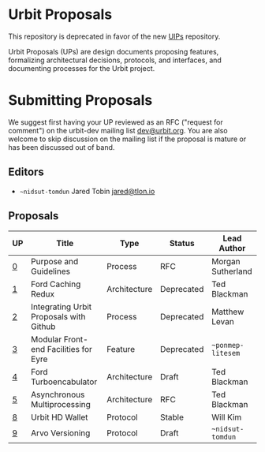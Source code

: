 # Urbit Proposals

This repository is deprecated in favor of the new [UIPs](https://github.com/urbit/UIPs) repository. 

Urbit Proposals (UPs) are design documents proposing features, formalizing
architectural decisions, protocols, and interfaces, and documenting processes
for the Urbit project.

# Submitting Proposals

We suggest first having your UP reviewed as an RFC ("request for comment") on
the urbit-dev mailing list <dev@urbit.org>.  You are also welcome to skip
discussion on the mailing list if the proposal is mature or has been discussed
out of band.

## Editors

- `~nidsut-tomdun` Jared Tobin <jared@tlon.io>

## Proposals

UP                                                | Title                                    | Type          | Status     | Lead Author
--------------------------------------------------|------------------------------------------|---------------|------------|-------------------
[0](000-purpose-and-guidelines.md)                | Purpose and Guidelines                   | Process       | RFC        | Morgan Sutherland
[1](001-ford-caching-redux.md)                    | Ford Caching Redux                       | Architecture  | Deprecated | Ted Blackman
[2](002-integrating-urbit-proposals-github.md)    | Integrating Urbit Proposals with Github  | Process       | Deprecated | Matthew Levan
[3](003-modular-front-end-facilities-eyre.md)     | Modular Front-end Facilities for Eyre    | Feature       | Deprecated | `~ponmep-litesem`
[4](004-ford-turboencabulator.md)                 | Ford Turboencabulator                    | Architecture  | Draft      | Ted Blackman
[5](005-asynchronous-multiprocessing.md)          | Asynchronous Multiprocessing             | Architecture  | RFC        | Ted Blackman
[8](008-urbit-hd-wallet.md)                       | Urbit HD Wallet                          | Protocol      | Stable     | Will Kim
[9](009-arvo-versioning.md)                       | Arvo Versioning                          | Protocol      | Draft      | `~nidsut-tomdun`
